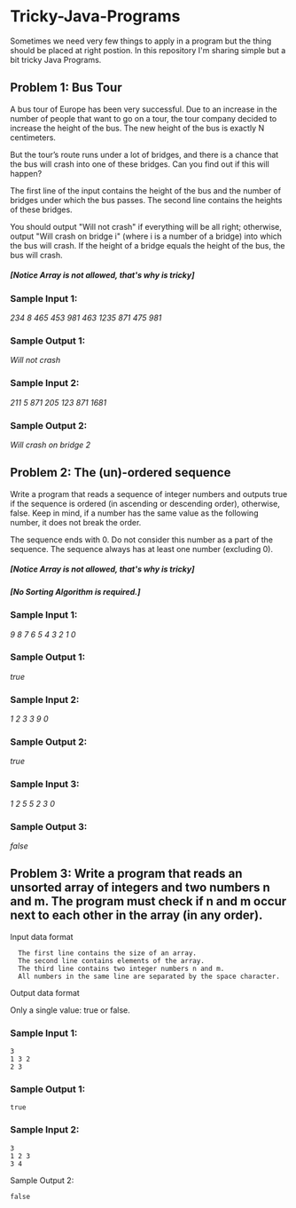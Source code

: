 # Tricky-Java-Programs
Sometimes we need very few things to apply in a program but the thing should be placed at right postion. In this repository I'm sharing simple but a bit tricky Java Programs.

## Problem 1: Bus Tour 
A bus tour of Europe has been very successful. Due to an increase in the number of people that want to go on a tour, the tour company decided to increase the height of the bus. The new height of the bus is exactly N centimeters.

But the tour’s route runs under a lot of bridges, and there is a chance that the bus will crash into one of these bridges. Can you find out if this will happen?

The first line of the input contains the height of the bus and the number of bridges under which the bus passes. The second line contains the heights of these bridges.

You should output "Will not crash" if everything will be all right; otherwise, output "Will crash on bridge i" (where i is a number of a bridge) into which the bus will crash. If the height of a bridge equals the height of the bus, the bus will crash.

##### [Notice Array is not allowed, that's why is tricky]

### Sample Input 1:

*234 8*
*465 453 981 463 1235 871 475 981*
### Sample Output 1:

*Will not crash*
### Sample Input 2:

*211 5*
*871 205 123 871 1681*
### Sample Output 2:

*Will crash on bridge 2*

## Problem 2: The (un)-ordered sequence
Write a program that reads a sequence of integer numbers and outputs true if the sequence is ordered (in ascending or descending order), otherwise, false. Keep in mind, if a number has the same value as the following number, it does not break the order.

The sequence ends with 0. Do not consider this number as a part of the sequence. The sequence always has at least one number (excluding 0).

##### [Notice Array is not allowed, that's why is tricky]
##### [No Sorting Algorithm is required.]

### Sample Input 1:

*9 8 7 6 5 4 3 2 1 0*
### Sample Output 1:

*true*
### Sample Input 2:

*1 2 3 3 9 0*
### Sample Output 2:

*true*
### Sample Input 3:

*1 2 5 5 2 3 0*
### Sample Output 3:

*false*

## Problem 3: Write a program that reads an unsorted array of integers and two numbers n and m. The program must check if n and m occur next to each other in the array (in any order).

Input data format

      The first line contains the size of an array.
      The second line contains elements of the array.
      The third line contains two integer numbers n and m.
      All numbers in the same line are separated by the space character.

Output data format

Only a single value: true or false.
### Sample Input 1:

    3
    1 3 2
    2 3
### Sample Output 1:

    true
### Sample Input 2:

    3
    1 2 3
    3 4
Sample Output 2:

    false

